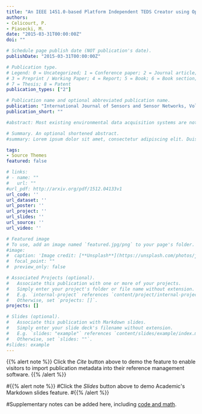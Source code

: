 ```yaml
---
title: "An IEEE 1451.0-based Platform Independent TEDS Creator using Open Source Components"
authors:
- Celicourt, P. 
- Piasecki, M.
date: "2015-03-31T00:00:00Z"
doi: ""

# Schedule page publish date (NOT publication's date).
publishDate: "2015-03-31T00:00:00Z"

# Publication type.
# Legend: 0 = Uncategorized; 1 = Conference paper; 2 = Journal article;
# 3 = Preprint / Working Paper; 4 = Report; 5 = Book; 6 = Book section;
# 7 = Thesis; 8 = Patent
publication_types: ["2"]

# Publication name and optional abbreviated publication name.
publication: "International Journal of Sensors and Sensor Networks, Vol.3, No.1"
publication_short: ""

#abstract: Most existing environmental data acquisition systems are not designed to support automatic field data streaming to a data management system, but instead involve manual data exports therein. This paper introduces an approach and prototype of an automated sensor-to-web services and analytics wireless sensor network in which the aspects of data collection, transmission, and management as well as network organization are implemented automatically. We used the Python programming language to develop the necessary software components. The data and metadata supplied by custom-made stations are automatically stored in an extended instance of the Consortium of Universities for the Advancement of Hydrologic Sciences, Inc. (CUAHSI) Observations Data Model (ODM) to which a web interface is linked and makes the data available publicly in user’s preferred units via Web Services and Data Analytics at a central station.  The system has been initially tested in outdoor environments and the experiments demonstrate that it is effective in not only reducing the workload of the post-deployment phase, but also has potential to reduce human errors.

# Summary. An optional shortened abstract.
#summary: Lorem ipsum dolor sit amet, consectetur adipiscing elit. Duis posuere tellus ac convallis placerat. Proin tincidunt magna sed ex sollicitudin condimentum.

tags:
- Source Themes
featured: false

# links:
# - name: ""
#   url: ""
#url_pdf: http://arxiv.org/pdf/1512.04133v1
url_code: ''
url_dataset: ''
url_poster: ''
url_project: ''
url_slides: ''
url_source: ''
url_video: ''

# Featured image
# To use, add an image named `featured.jpg/png` to your page's folder. 
#image:
#  caption: 'Image credit: [**Unsplash**](https://unsplash.com/photos/jdD8gXaTZsc)'
#  focal_point: ""
#  preview_only: false

# Associated Projects (optional).
#   Associate this publication with one or more of your projects.
#   Simply enter your project's folder or file name without extension.
#   E.g. `internal-project` references `content/project/internal-project/index.md`.
#   Otherwise, set `projects: []`.
projects: []

# Slides (optional).
#   Associate this publication with Markdown slides.
#   Simply enter your slide deck's filename without extension.
#   E.g. `slides: "example"` references `content/slides/example/index.md`.
#   Otherwise, set `slides: ""`.
#slides: example
---
```


{{% alert note %}}
Click the *Cite* button above to demo the feature to enable visitors to import publication metadata into their reference management software.
{{% /alert %}}

#{{% alert note %}}
#Click the *Slides* button above to demo Academic's Markdown slides feature.
#{{% /alert %}}

#Supplementary notes can be added here, including [code and math](https://sourcethemes.com/academic/docs/writing-markdown-latex/).
